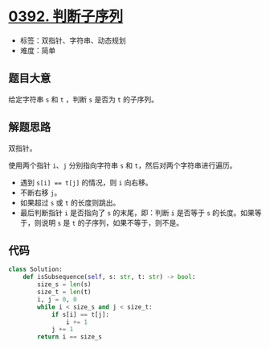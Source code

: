 # [0392. 判断子序列](https://leetcode.cn/problems/is-subsequence/)

- 标签：双指针、字符串、动态规划
- 难度：简单

## 题目大意

给定字符串 `s` 和 `t` ，判断 `s` 是否为 `t` 的子序列。

## 解题思路

双指针。

使用两个指针 `i`、`j` 分别指向字符串 `s` 和 `t`，然后对两个字符串进行遍历。

- 遇到 `s[i] == t[j]` 的情况，则 `i` 向右移。
- 不断右移 `j`。
- 如果超过 `s` 或 `t` 的长度则跳出。
- 最后判断指针 `i` 是否指向了 `s` 的末尾，即：判断 `i` 是否等于 `s` 的长度。如果等于，则说明 `s` 是 `t` 的子序列，如果不等于，则不是。

## 代码

```Python
class Solution:
    def isSubsequence(self, s: str, t: str) -> bool:
        size_s = len(s)
        size_t = len(t)
        i, j = 0, 0
        while i < size_s and j < size_t:
            if s[i] == t[j]:
                i += 1
            j += 1
        return i == size_s
```

